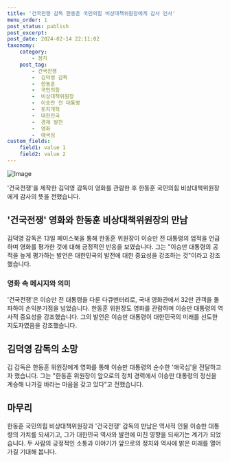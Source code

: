 ```yaml
---
title: '건국전쟁 감독 한동훈 국민의힘 비상대책위원장에게 감사 인사'
menu_order: 1
post_status: publish
post_excerpt: 
post_date: 2024-02-14 22:11:02
taxonomy:
    category:
        - 정치
    post_tag:
        - 건국전쟁
        -  김덕영 감독
        -  한동훈
        -  국민의힘
        -  비상대책위원장
        -  이승만 전 대통령
        -  토지개혁
        -  대한민국
        -  경제 발전
        -  영화
        -  애국심
custom_fields:
    field1: value 1
    field2: value 2
---
```


![Image](https://imgnews.pstatic.net/image/031/2024/02/13/0000812273_001_20240213154101146.jpg?type=w647)

'건국전쟁'을 제작한 김덕영 감독이 영화를 관람한 후 한동훈 국민의힘 비상대책위원장에게 감사의 뜻을 전했습니다.
## '건국전쟁' 영화와 한동훈 비상대책위원장의 만남
김덕영 감독은 13일 페이스북을 통해 한동훈 위원장이 이승만 전 대통령의 업적을 언급하며 영화를 평가한 것에 대해 긍정적인 반응을 보였습니다. 그는 "이승만 대통령의 공적을 높게 평가하는 발언은 대한민국의 발전에 대한 중요성을 강조하는 것"이라고 강조했습니다.
### 영화 속 메시지와 의미
'건국전쟁'은 이승만 전 대통령을 다룬 다큐멘터리로, 국내 영화관에서 32만 관객을 돌파하여 손익분기점을 넘었습니다. 한동훈 위원장도 영화를 관람하며 이승만 대통령의 역사적 중요성을 강조했습니다. 그의 발언은 이승만 대통령이 대한민국의 미래를 선도한 지도자였음을 강조했습니다.
## 김덕영 감독의 소망
김 감독은 한동훈 위원장에게 영화를 통해 이승만 대통령의 순수한 '애국심'을 전달하고자 했습니다. 그는 "한동훈 위원장이 앞으로의 정치 경력에서 이승만 대통령의 정신을 계승해 나가길 바라는 마음을 갖고 있다"고 전했습니다.
## 마무리
한동훈 국민의힘 비상대책위원장과 '건국전쟁' 감독의 만남은 역사적 인물 이승만 대통령의 가치를 되새기고, 그가 대한민국 역사와 발전에 미친 영향을 되새기는 계기가 되었습니다. 두 사람의 긍정적인 소통과 이야기가 앞으로의 정치와 역사에 밝은 미래를 열어가길 기대해 봅니다.
